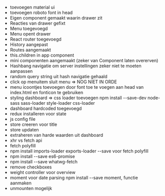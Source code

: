 - toevoegen material ui
- toevoegen roboto font in head
- Eigen component gemaakt waarin drawer zit
- Reacties van drawer gefixt
- Menu toegevoegd
- Menu opent drawer
- React router toegevoegd
- History aangepast
- Routes aangemaakt
- this.children in app component
- mini componenten aangemaakt (zeker van Component laten overerven)
- Hashbang navigatie om server instellingen zeker niet te moeten aanpassen
- random query string uit hash navigatie gehaald
- click op menuitem sluit menu => NOG NIET IN ORDE
- menu icoontjes toevoegen door font toe te voegen aan head van index.html en fonticon te gebruiken
- styling dashboard => css loader toevoegen npm install --save-dev node-sass sass-loader style-loader css-loader
- dashboard hardcoded toegevoegd
- redux installeren voor state
- js config file
- store creeren voor title
- store updaten
- extraheren van harde waarden uit dashboard
- xhr vs fetch api
- fetch polyfill
- npm install imports-loader exports-loader --save voor fetch polyfill
- npm install --save es6-promise
- npm install --save whatwg-fetch
- remove checkboxes
- weight controller voor overview
- moment voor date parsing npm install --save moment, functie aanmaken
- unmounten mogelijk
